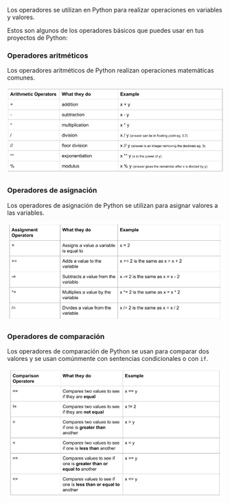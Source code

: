 Los operadores se utilizan en Python para realizar operaciones en variables y valores.

Estos son algunos de los operadores básicos que puedes usar en tus proyectos de Python:

### Operadores aritméticos

Los operadores aritméticos de Python realizan operaciones matemáticas comunes.

![Una tabla que muestra los siguientes operadores aritméticos: + realiza sumas; - realiza restas; * realiza multiplicaciones; / realiza divisiones; // realiza divisiones de piso donde la respuesta es un número entero eliminando los decimales; ** realiza potencias; % realiza la función de módulo.](images/arithmetic_operators.png)

### Operadores de asignación

Los operadores de asignación de Python se utilizan para asignar valores a las variables.

![Una tabla que muestra los siguientes operadores de asignación: = asigna un valor al que es igual una variable; += suma un valor a la variable; -= resta un valor de la variable; *= multiplica un valor por la variable; /= divide un valor de la variable.](images/assignment_operators.png)

### Operadores de comparación

Los operadores de comparación de Python se usan para comparar dos valores y se usan comúnmente con sentencias condicionales o con `if`.

![A table showing the following comparison operators: == compares two values to see if they are equal; != compares two values to see if the are not equal; < compares two values to see if one is less than another; > compares two values to see if one is greater than another; >= compares two values to see if one is greater than or equal to another; < = compares values to see if one is less than or equal to another.](images/comparison_operators.png)
